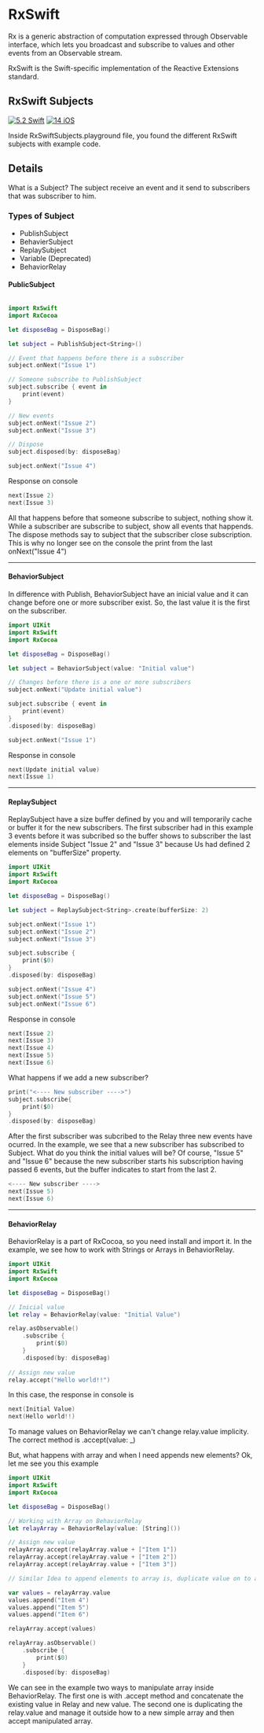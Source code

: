 # RxSwift
Rx is a generic abstraction of computation expressed through Observable<Element> interface, which lets you broadcast and subscribe to values and other events from an Observable stream.

RxSwift is the Swift-specific implementation of the Reactive Extensions standard.

## RxSwift Subjects

[![5.2 Swift](https://img.shields.io/badge/Swift-5.2-green.svg)](https://github.com/Naereen/badges)
[![14 iOS](https://img.shields.io/badge/iOS-13x+-blue.svg)](https://github.com/Naereen/badges)

Inside RxSwiftSubjects.playground file, you found the different RxSwift subjects with example code.

## Details
What is a Subject?
The subject receive an event and it send to subscribers that was subscriber to him.

### Types of Subject
- PublishSubject
- BehavierSubject
- ReplaySubject
- Variable (Deprecated)
- BehaviorRelay

#### PublicSubject

```swift

import RxSwift
import RxCocoa

let disposeBag = DisposeBag()

let subject = PublishSubject<String>()

// Event that happens before there is a subscriber
subject.onNext("Issue 1")

// Someone subscribe to PublishSubject
subject.subscribe { event in
    print(event)
}

// New events
subject.onNext("Issue 2")
subject.onNext("Issue 3")

// Dispose
subject.disposed(by: disposeBag)

subject.onNext("Issue 4")

```

Response on console

```swift
next(Issue 2)
next(Issue 3)
```

All that happens before that someone subscribe to subject, nothing show it.
While a subscriber are subscribe to subject, show all events that happends.
The dispose methods say to subject that the subscriber close subscription. This is why no longer see on the console the print from the last onNext("Issue 4") 

---

#### BehaviorSubject
In difference with Publish, BehaviorSubject have an inicial value and it can change before one or more subscriber exist. So, the last value it is the first on the subscriber.

```swift
import UIKit
import RxSwift
import RxCocoa

let disposeBag = DisposeBag()

let subject = BehaviorSubject(value: "Initial value")

// Changes before there is a one or more subscribers
subject.onNext("Update initial value")

subject.subscribe { event in
    print(event)
}
.disposed(by: disposeBag)

subject.onNext("Issue 1")
```
Response in console

```swift
next(Update initial value)
next(Issue 1)
```

---

#### ReplaySubject
ReplaySubject have a size buffer defined by you and will temporarily cache or buffer it for the new subscribers.
The first subscriber had in this example 3 events before it was subcribed so the buffer shows to subscriber the last elements inside Subject "Issue 2" and "Issue 3" because Us had defined 2 elements on "bufferSize" property.

```swift
import UIKit
import RxSwift
import RxCocoa

let disposeBag = DisposeBag()

let subject = ReplaySubject<String>.create(bufferSize: 2)

subject.onNext("Issue 1")
subject.onNext("Issue 2")
subject.onNext("Issue 3")

subject.subscribe {
    print($0)
}
.disposed(by: disposeBag)

subject.onNext("Issue 4")
subject.onNext("Issue 5")
subject.onNext("Issue 6")

```

Response in console

```swift
next(Issue 2)
next(Issue 3)
next(Issue 4)
next(Issue 5)
next(Issue 6)
```

What happens if we add a new subscriber?

```swift
print("<---- New subscriber ---->")
subject.subscribe{
    print($0)
}
.disposed(by: disposeBag)
```

After the first subscriber was subcribed to the Relay three new events have ocurred.
In the example, we see that a new subscriber has subscribed to Subject. What do you think the initial values will be? Of course, "Issue 5" and "Issue 6" because the new subscriber starts his subscription having passed 6 events, but the buffer indicates to start from the last 2.

```swift
<---- New subscriber ---->
next(Issue 5)
next(Issue 6)
```

---

#### BehaviorRelay
BehaviorRelay is a part of RxCocoa, so you need install and import it.
In the example, we see how to work with Strings or Arrays in BehaviorRelay.

```swift
import UIKit
import RxSwift
import RxCocoa

let disposeBag = DisposeBag()

// Inicial value
let relay = BehaviorRelay(value: "Initial Value")

relay.asObservable()
    .subscribe {
        print($0)
    }
    .disposed(by: disposeBag)
    
// Assign new value
relay.accept("Hello world!!")

```
In this case, the response in console is

```swift
next(Initial Value)
next(Hello world!!)
```

To manage values on BehaviorRelay we can't change relay.value implicity. The correct method is .accept(value: _)

But, what happens with array and when I need appends new elements? Ok, let me see you this example

```swift
import UIKit
import RxSwift
import RxCocoa

let disposeBag = DisposeBag()

// Working with Array on BehaviorRelay
let relayArray = BehaviorRelay(value: [String]())

// Assign new value
relayArray.accept(relayArray.value + ["Item 1"])
relayArray.accept(relayArray.value + ["Item 2"])
relayArray.accept(relayArray.value + ["Item 3"])

// Similar Idea to append elements to array is, duplicate value on to a variable

var values = relayArray.value
values.append("Item 4")
values.append("Item 5")
values.append("Item 6")

relayArray.accept(values)

relayArray.asObservable()
    .subscribe {
        print($0)
    }
    .disposed(by: disposeBag)
```

We can see in the example two ways to manipulate array inside BehaviorRelay.
The first one is with .accept method and concatenate the existing value in Relay and new value.
The second one is duplicating the relay.value and manage it outside how to a new simple array and then accept manipulated array.
